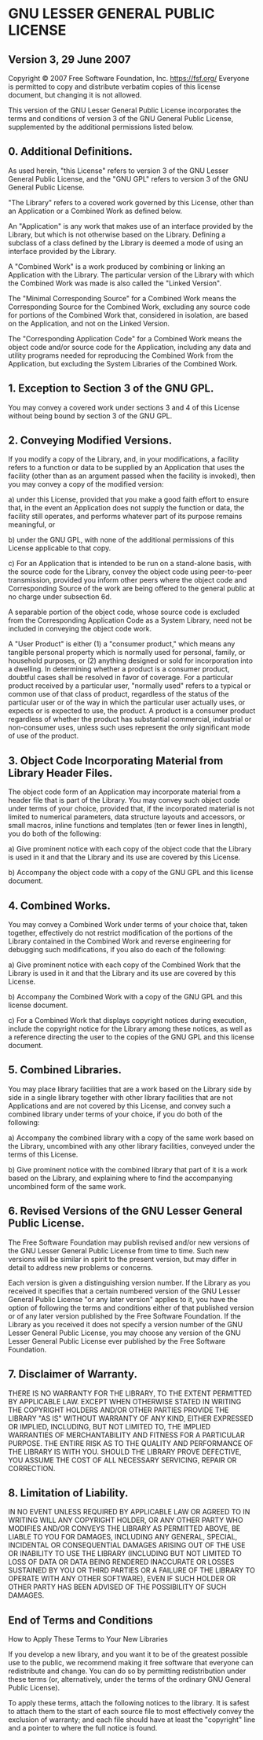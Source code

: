 # GNU LESSER GENERAL PUBLIC LICENSE
## Version 3, 29 June 2007

Copyright © 2007 Free Software Foundation, Inc. <https://fsf.org/>
Everyone is permitted to copy and distribute verbatim copies
of this license document, but changing it is not allowed.

This version of the GNU Lesser General Public License incorporates
the terms and conditions of version 3 of the GNU General Public
License, supplemented by the additional permissions listed below.

## 0. Additional Definitions.

As used herein, "this License" refers to version 3 of the GNU Lesser
General Public License, and the "GNU GPL" refers to version 3 of the GNU
General Public License.

"The Library" refers to a covered work governed by this License,
other than an Application or a Combined Work as defined below.

An "Application" is any work that makes use of an interface provided
by the Library, but which is not otherwise based on the Library.
Defining a subclass of a class defined by the Library is deemed a mode
of using an interface provided by the Library.

A "Combined Work" is a work produced by combining or linking an
Application with the Library.  The particular version of the Library
with which the Combined Work was made is also called the "Linked
Version".

The "Minimal Corresponding Source" for a Combined Work means the
Corresponding Source for the Combined Work, excluding any source code
for portions of the Combined Work that, considered in isolation, are
based on the Application, and not on the Linked Version.

The "Corresponding Application Code" for a Combined Work means the
object code and/or source code for the Application, including any data
and utility programs needed for reproducing the Combined Work from the
Application, but excluding the System Libraries of the Combined Work.

## 1. Exception to Section 3 of the GNU GPL.

You may convey a covered work under sections 3 and 4 of this License
without being bound by section 3 of the GNU GPL.

## 2. Conveying Modified Versions.

If you modify a copy of the Library, and, in your modifications, a
facility refers to a function or data to be supplied by an Application
that uses the facility (other than as an argument passed when the
facility is invoked), then you may convey a copy of the modified
version:

a) under this License, provided that you make a good faith effort to
ensure that, in the event an Application does not supply the
function or data, the facility still operates, and performs
whatever part of its purpose remains meaningful, or

b) under the GNU GPL, with none of the additional permissions of
this License applicable to that copy.

c) For an Application that is intended to be run on a stand-alone
basis, with the source code for the Library, convey the
object code using peer-to-peer transmission, provided you
inform other peers where the object code and Corresponding
Source of the work are being offered to the general public
at no charge under subsection 6d.

A separable portion of the object code, whose source code
is excluded from the Corresponding Application Code as
a System Library, need not be included in conveying the
object code work.

A "User Product" is either (1) a "consumer product," which means
any tangible personal property which is normally used for
personal, family, or household purposes, or (2) anything
designed or sold for incorporation into a dwelling. In
determining whether a product is a consumer product, doubtful
cases shall be resolved in favor of coverage. For a particular
product received by a particular user, "normally used" refers
to a typical or common use of that class of product, regardless
of the status of the particular user or of the way in which the
particular user actually uses, or expects or is expected to use,
the product. A product is a consumer product regardless of whether
the product has substantial commercial, industrial or non-consumer
uses, unless such uses represent the only significant mode of use
of the product.

## 3. Object Code Incorporating Material from Library Header Files.

The object code form of an Application may incorporate material from
a header file that is part of the Library. You may convey such object
code under terms of your choice, provided that, if the incorporated
material is not limited to numerical parameters, data structure
layouts and accessors, or small macros, inline functions and templates
(ten or fewer lines in length), you do both of the following:

a) Give prominent notice with each copy of the object code that the
Library is used in it and that the Library and its use are
covered by this License.

b) Accompany the object code with a copy of the GNU GPL and this license
document.

## 4. Combined Works.

You may convey a Combined Work under terms of your choice that,
taken together, effectively do not restrict modification of the
portions of the Library contained in the Combined Work and reverse
engineering for debugging such modifications, if you also do each of
the following:

a) Give prominent notice with each copy of the Combined Work that
the Library is used in it and that the Library and its use are
covered by this License.

b) Accompany the Combined Work with a copy of the GNU GPL and this license
document.

c) For a Combined Work that displays copyright notices during
execution, include the copyright notice for the Library among
these notices, as well as a reference directing the user to the
copies of the GNU GPL and this license document.

## 5. Combined Libraries.

You may place library facilities that are a work based on the
Library side by side in a single library together with other library
facilities that are not Applications and are not covered by this
License, and convey such a combined library under terms of your
choice, if you do both of the following:

a) Accompany the combined library with a copy of the same work based
on the Library, uncombined with any other library facilities,
conveyed under the terms of this License.

b) Give prominent notice with the combined library that part of it
is a work based on the Library, and explaining where to find the
accompanying uncombined form of the same work.

## 6. Revised Versions of the GNU Lesser General Public License.

The Free Software Foundation may publish revised and/or new versions
of the GNU Lesser General Public License from time to time. Such new
versions will be similar in spirit to the present version, but may
differ in detail to address new problems or concerns.

Each version is given a distinguishing version number. If the Library
as you received it specifies that a certain numbered version of the
GNU Lesser General Public License "or any later version" applies to it,
you have the option of following the terms and conditions either of
that published version or of any later version published by the Free
Software Foundation. If the Library as you received it does not specify
a version number of the GNU Lesser General Public License, you may
choose any version of the GNU Lesser General Public License ever
published by the Free Software Foundation.

## 7. Disclaimer of Warranty.

THERE IS NO WARRANTY FOR THE LIBRARY, TO THE EXTENT PERMITTED BY
APPLICABLE LAW. EXCEPT WHEN OTHERWISE STATED IN WRITING THE COPYRIGHT
HOLDERS AND/OR OTHER PARTIES PROVIDE THE LIBRARY "AS IS" WITHOUT
WARRANTY OF ANY KIND, EITHER EXPRESSED OR IMPLIED, INCLUDING, BUT
NOT LIMITED TO, THE IMPLIED WARRANTIES OF MERCHANTABILITY AND FITNESS
FOR A PARTICULAR PURPOSE. THE ENTIRE RISK AS TO THE QUALITY AND
PERFORMANCE OF THE LIBRARY IS WITH YOU. SHOULD THE LIBRARY PROVE
DEFECTIVE, YOU ASSUME THE COST OF ALL NECESSARY SERVICING, REPAIR OR
CORRECTION.

## 8. Limitation of Liability.

IN NO EVENT UNLESS REQUIRED BY APPLICABLE LAW OR AGREED TO IN WRITING
WILL ANY COPYRIGHT HOLDER, OR ANY OTHER PARTY WHO MODIFIES AND/OR
CONVEYS THE LIBRARY AS PERMITTED ABOVE, BE LIABLE TO YOU FOR DAMAGES,
INCLUDING ANY GENERAL, SPECIAL, INCIDENTAL OR CONSEQUENTIAL DAMAGES
ARISING OUT OF THE USE OR INABILITY TO USE THE LIBRARY (INCLUDING BUT
NOT LIMITED TO LOSS OF DATA OR DATA BEING RENDERED INACCURATE OR
LOSSES SUSTAINED BY YOU OR THIRD PARTIES OR A FAILURE OF THE LIBRARY
TO OPERATE WITH ANY OTHER SOFTWARE), EVEN IF SUCH HOLDER OR OTHER
PARTY HAS BEEN ADVISED OF THE POSSIBILITY OF SUCH DAMAGES.

## End of Terms and Conditions

How to Apply These Terms to Your New Libraries

If you develop a new library, and you want it to be of the greatest
possible use to the public, we recommend making it free software that
everyone can redistribute and change. You can do so by permitting
redistribution under these terms (or, alternatively, under the terms of the
ordinary GNU General Public License).

To apply these terms, attach the following notices to the library. It is safest
to attach them to the start of each source file to most effectively
convey the exclusion of warranty; and each file should have at least
the "copyright" line and a pointer to where the full notice is found.